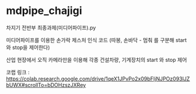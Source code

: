 # mdpipe_chajigi
차지기 전반부 최종과제(미디어파이프).py

미디어파이프를 이용한 손가락 제스처 인식 코드 (따봉, 손바닥 - 멈춰 를 구분해 start와 stop을 제어한다)

산업 현장에서 오직 카메라만을 이용해 각종 건설차량, 기계장치의 start 와 stop 제어 


코랩 링크 : https://colab.research.google.com/drive/1qeX1JPvPo2x09bFIjNJPOz093lJZbUWX#scrollTo=bDOHzszJXRey
